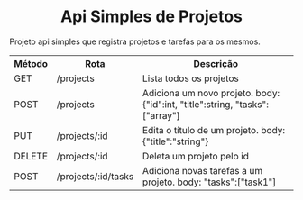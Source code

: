 <div>
  <h1 align="center"> Api Simples de Projetos </h1>
  <p>Projeto api simples que registra projetos e tarefas para os mesmos.</p>
  <table>
    <tbody><tr>
      <th>Método</th>
      <th>Rota</th>
      <th>Descrição</th>
    </tr>
    <tr>
      <td>GET</td>
      <td>/projects</td>
      <td>Lista todos os projetos</td>
    </tr>
    <tr>
      <td>POST</td>
      <td>/projects</td>
      <td>Adiciona um novo projeto. body: {"id":int, "title":string, "tasks":["array"]</td>
    </tr>
    <tr>
      <td>PUT</td>
      <td>/projects/:id</td>
      <td>Edita o título de um projeto. body: {"title":"string"}</td>
    </tr>
    <tr>
      <td>DELETE</td>
      <td>/projects/:id</td>
      <td>Deleta um projeto pelo id</td>
    </tr>
    <tr>
      <td>POST</td>
      <td>/projects/:id/tasks</td>
      <td>Adiciona novas tarefas a um projeto. body: "tasks":["task1"]</td>
    </tr>
  </tbody></table>
</div>

